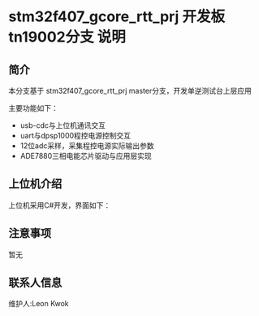 # stm32f407_gcore_rtt_prj 开发板 tn19002分支 说明

## 简介

本分支基于 stm32f407_gcore_rtt_prj master分支，开发单逆测试台上层应用

主要功能如下：

- usb-cdc与上位机通讯交互
- uart与dpsp1000程控电源控制交互
- 12位adc采样，采集程控电源实际输出参数
- ADE7880三相电能芯片驱动与应用层实现


## 上位机介绍

上位机采用C#开发，界面如下：


## 注意事项

暂无

## 联系人信息

维护人:Leon Kwok

